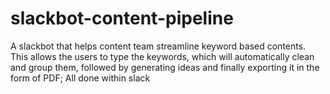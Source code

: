 # slackbot-content-pipeline
A slackbot that helps content team streamline keyword based contents. This allows the users to type the keywords, which will automatically clean and group them, followed by generating ideas and finally exporting it in the form of PDF; All done within slack

